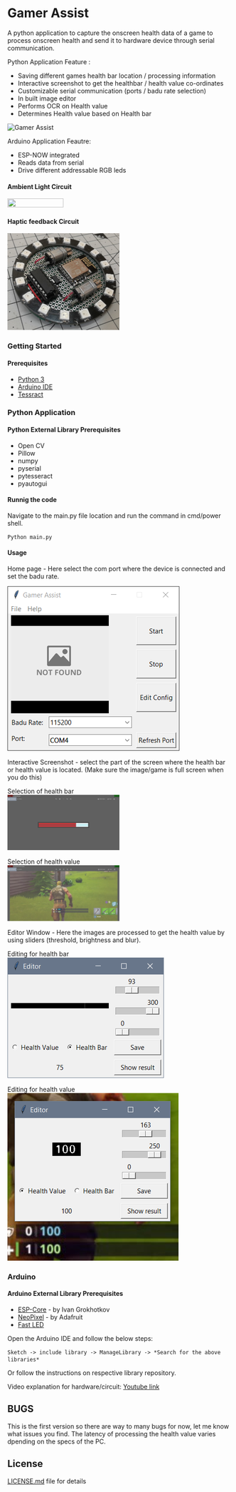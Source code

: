 # Gamer Assist

A python application to capture the onscreen health data of a game to process onscreen health and send it to 
hardware device through serial communication.

Python Application Feature :
* Saving different games health bar location / processing information
* Interactive screenshot to get the healthbar / health value co-ordinates
* Customizable serial communication (ports / badu rate selection)
* In built image editor
* Performs OCR on Health value
* Determines Health value based on Health bar

![Gamer Assist](https://github.com/Neutrino-1/Gamer_Assist/blob/master/readme_img/Game%20gif.gif)

Arduino Application Feautre:
* ESP-NOW integrated
* Reads data from serial  
* Drive different addressable RGB leds

#### Ambient Light Circuit
<img src="https://github.com/Neutrino-1/Gamer_Assist/blob/master/readme_img/Ambient%20light%20system.png" width="50%" height="50%">

#### Haptic feedback Circuit
<img src="https://github.com/Neutrino-1/Gamer_Assist/blob/master/readme_img/Haptic%20feedback.png" width="50%" height="50%">

### Getting Started

#### Prerequisites

* [Python 3](https://www.python.org/downloads/)
* [Arduino IDE](https://arduino.cc/)
* [Tessract](https://github.com/tesseract-ocr/tesseract) 


### Python Application

#### Python External Library Prerequisites

* Open CV
* Pillow
* numpy
* pyserial
* pytesseract
* pyautogui

#### Runnig the code 

Navigate to the main.py file location and run the command in cmd/power shell.

```
Python main.py 
```
#### Usage

Home page - Here select the com port where the device is connected and set the badu rate.

![Home window](https://github.com/Neutrino-1/Gamer_Assist/blob/master/readme_img/Home.PNG)

Interactive Screenshot - select the part of the screen where the health bar or health value is located.
(Make sure the image/game is full screen when you do this)

Selection of health bar
<br/>
<img src="https://github.com/Neutrino-1/Gamer_Assist/blob/master/readme_img/Interactive%20screenshot%20health%20bar.png" width="50%" height="50%">

Selection of health value
<br/>
<img src="https://github.com/Neutrino-1/Gamer_Assist/blob/master/readme_img/Interactive%20screenshot%20health%20value.png" width="50%" height="50%">

Editor Window - Here the images are processed to get the health value by using sliders (threshold, brightness and blur).

Editing for health bar
<br/>
![Health bar editor](https://github.com/Neutrino-1/Gamer_Assist/blob/master/readme_img/editor%20for%20health%20bar.PNG)

Editing for health value
<br/>
![Helath value editor](https://github.com/Neutrino-1/Gamer_Assist/blob/master/readme_img/health%20value.PNG)

### Arduino

#### Arduino External Library Prerequisites
* [ESP-Core](https://github.com/esp8266/Arduino) - by Ivan Grokhotkov
* [NeoPixel](https://github.com/adafruit/Adafruit_NeoPixel) - by Adafruit
* [Fast LED](https://github.com/FastLED/FastLED)

Open the Arduino IDE and follow the below steps:
```
Sketch -> include library -> ManageLibrary -> *Search for the above libraries*
```
Or
follow the instructions on respective library repository.

Video explanation for hardware/circuit: [Youtube link](https://www.youtube.com/watch?v=Fs9OwsaYeDM)

## BUGS
This is the first version so there are way to many bugs for now, let me know what issues you find.
The latency of processing the health value varies dpending on the specs of the PC. 

## License 
[LICENSE.md](https://github.com/Neutrino-1/Gamer_Assist/blob/master/LICENSE.md) file for details

